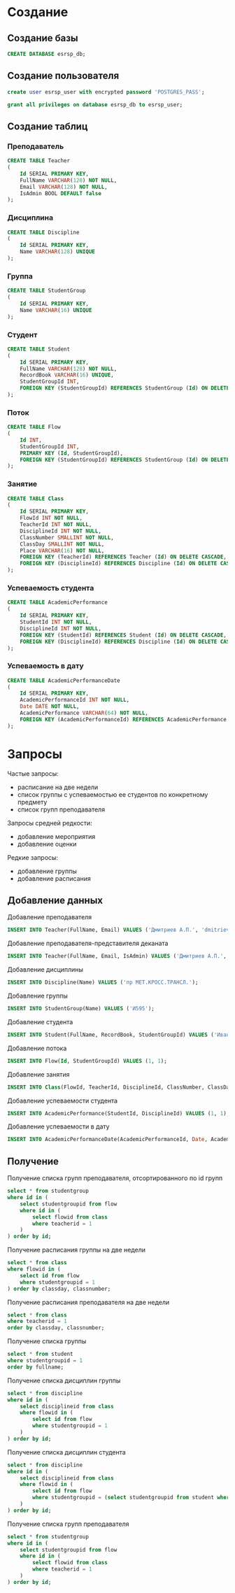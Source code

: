 # Создание

## Создание базы
```sql
CREATE DATABASE esrsp_db;
```

## Создание пользователя
```sql
create user esrsp_user with encrypted password 'POSTGRES_PASS';

grant all privileges on database esrsp_db to esrsp_user;
```

## Создание таблиц

### Преподаватель
```sql
CREATE TABLE Teacher
(
	Id SERIAL PRIMARY KEY,
	FullName VARCHAR(128) NOT NULL,
	Email VARCHAR(128) NOT NULL,
	IsAdmin BOOL DEFAULT false
);
```

### Дисциплина
```sql
CREATE TABLE Discipline
(
	Id SERIAL PRIMARY KEY,
	Name VARCHAR(128) UNIQUE
);
```

### Группа
```sql
CREATE TABLE StudentGroup
(
	Id SERIAL PRIMARY KEY,
	Name VARCHAR(16) UNIQUE
);
```

### Студент
```sql
CREATE TABLE Student
(
	Id SERIAL PRIMARY KEY,
	FullName VARCHAR(128) NOT NULL,
	RecordBook VARCHAR(16) UNIQUE,
	StudentGroupId INT,
	FOREIGN KEY (StudentGroupId) REFERENCES StudentGroup (Id) ON DELETE SET NULL
);
```

### Поток
```sql
CREATE TABLE Flow
(
	Id INT,
	StudentGroupId INT,
	PRIMARY KEY (Id, StudentGroupId),
	FOREIGN KEY (StudentGroupId) REFERENCES StudentGroup (Id) ON DELETE CASCADE
);
```

### Занятие
```sql
CREATE TABLE Class
(
	Id SERIAL PRIMARY KEY,
	FlowId INT NOT NULL,
	TeacherId INT NOT NULL,
	DisciplineId INT NOT NULL,
	ClassNumber SMALLINT NOT NULL,
	ClassDay SMALLINT NOT NULL,
	Place VARCHAR(16) NOT NULL,
	FOREIGN KEY (TeacherId) REFERENCES Teacher (Id) ON DELETE CASCADE,
	FOREIGN KEY (DisciplineId) REFERENCES Discipline (Id) ON DELETE CASCADE
);
```

### Успеваемость студента
```sql
CREATE TABLE AcademicPerformance
(
	Id SERIAL PRIMARY KEY,
	StudentId INT NOT NULL,
	DisciplineId INT NOT NULL,
	FOREIGN KEY (StudentId) REFERENCES Student (Id) ON DELETE CASCADE,
	FOREIGN KEY (DisciplineId) REFERENCES Discipline (Id) ON DELETE CASCADE
);
```

### Успеваемость в дату
```sql
CREATE TABLE AcademicPerformanceDate
(
	Id SERIAL PRIMARY KEY,
	AcademicPerformanceId INT NOT NULL,
	Date DATE NOT NULL,
	AcademicPerformance VARCHAR(64) NOT NULL,
	FOREIGN KEY (AcademicPerformanceId) REFERENCES AcademicPerformance (Id) ON DELETE CASCADE
);
```

# Запросы
Частые запросы:
- расписание на две недели
- список группы с успеваемостью ее студентов по конкретному предмету
- список групп преподавателя

Запросы средней редкости:
- добавление мероприятия
- добавление оценки

Редкие запросы:
- добавление группы
- добавление расписания

## Добавление данных
Добавление преподавателя
```sql
INSERT INTO Teacher(FullName, Email) VALUES ('Дмитриев А.П.', 'dmitriev_ap@voenmeh.ru');
```

Добавление преподавателя-представителя деканата
```sql
INSERT INTO Teacher(FullName, Email, IsAdmin) VALUES ('Дмитриев А.П.', 'dmitriev_ap@voenmeh.ru', true);
```

Добавление дисциплины
```sql
INSERT INTO Discipline(Name) VALUES ('пр МЕТ.КРОСС.ТРАНСЛ.');
```

Добавление группы
```sql
INSERT INTO StudentGroup(Name) VALUES ('И595');
```

Добавление студента
```sql
INSERT INTO Student(FullName, RecordBook, StudentGroupId) VALUES ('Иванов И.И.', 'И59501', 1);
```

Добавление потока
```sql
INSERT INTO Flow(Id, StudentGroupId) VALUES (1, 1);
```

Добавление занятия
```sql
INSERT INTO Class(FlowId, TeacherId, DisciplineId, ClassNumber, ClassDay, Place) VALUES (1, 1, 1, 1, 1, '218*');
```

Добавление успеваемости студента
```sql
INSERT INTO AcademicPerformance(StudentId, DisciplineId) VALUES (1, 1);
```

Добавление успеваемости в дату
```sql
INSERT INTO AcademicPerformanceDate(AcademicPerformanceId, Date, AcademicPerformance) VALUES (1, '2022-05-13', '5');
```

## Получение

Получение списка групп преподавателя, отсортированного по id групп
```sql
select * from studentgroup
where id in (
	select studentgroupid from flow
	where id in (
		select flowid from class
		where teacherid = 1
	)
) order by id;
```

Получение расписания группы на две недели
```sql
select * from class
where flowid in (
	select id from flow
	where studentgroupid = 1
) order by classday, classnumber;
```

Получение расписания преподавателя на две недели
```sql
select * from class
where teacherid = 1
order by classday, classnumber;
```

Получение списка группы
```sql
select * from student
where studentgroupid = 1
order by fullname;
```

Получение списка дисциплин группы
```sql
select * from discipline
where id in (
	select disciplineid from class
	where flowid in (
		select id from flow
		where studentgroupid = 1
	)
) order by id;
```

Получение списка дисциплин студента
```sql
select * from discipline
where id in (
	select disciplineid from class
	where flowid in (
		select id from flow
		where studentgroupid = (select studentgroupid from student where id = 1)
	)
) order by id;
```

Получение списка групп преподавателя
```sql
select * from studentgroup
where id in (
	select studentgroupid from flow
	where id in (
		select flowid from class
		where teacherid = 1
	)
) order by id;
```